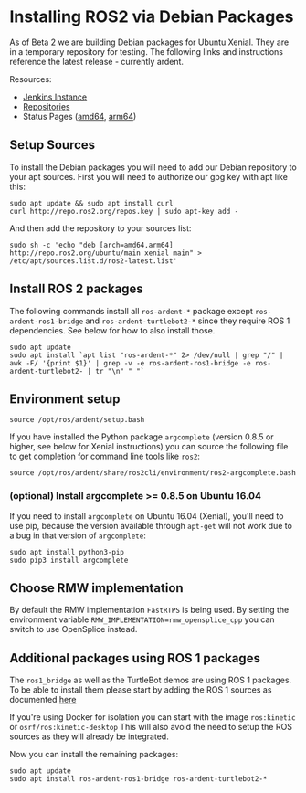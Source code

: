# Installing ROS2 via Debian Packages

As of Beta 2 we are building Debian packages for Ubuntu Xenial.
They are in a temporary repository for testing.
The following links and instructions reference the latest release - currently ardent.

Resources:
 - [Jenkins Instance](http://build.ros2.org/)
 - [Repositories](http://repo.ros2.org)
 - Status Pages ([amd64](http://repo.ros2.org/status_page/ros_ardent_default.html), [arm64](http://repo.ros2.org/status_page/ros_ardent_uxv8.html))

## Setup Sources

To install the Debian packages you will need to add our Debian repository to your apt sources.
First you will need to authorize our gpg key with apt like this:

```
sudo apt update && sudo apt install curl
curl http://repo.ros2.org/repos.key | sudo apt-key add -
```

And then add the repository to your sources list:

```
sudo sh -c 'echo "deb [arch=amd64,arm64] http://repo.ros2.org/ubuntu/main xenial main" > /etc/apt/sources.list.d/ros2-latest.list'
```

## Install ROS 2 packages

The following commands install all `ros-ardent-*` package except `ros-ardent-ros1-bridge` and `ros-ardent-turtlebot2-*` since they require ROS 1 dependencies.
See below for how to also install those.

```
sudo apt update
sudo apt install `apt list "ros-ardent-*" 2> /dev/null | grep "/" | awk -F/ '{print $1}' | grep -v -e ros-ardent-ros1-bridge -e ros-ardent-turtlebot2- | tr "\n" " "`
```

## Environment setup

```
source /opt/ros/ardent/setup.bash
```

If you have installed the Python package `argcomplete` (version 0.8.5 or higher, see below for Xenial instructions) you can source the following file to get completion for command line tools like `ros2`:

```
source /opt/ros/ardent/share/ros2cli/environment/ros2-argcomplete.bash
```

### (optional) Install argcomplete >= 0.8.5 on Ubuntu 16.04

If you need to install `argcomplete` on Ubuntu 16.04 (Xenial), you'll need to use pip, because the version available through `apt-get` will not work due to a bug in that version of `argcomplete`:

```
sudo apt install python3-pip
sudo pip3 install argcomplete
```

## Choose RMW implementation

By default the RMW implementation `FastRTPS` is being used.
By setting the environment variable `RMW_IMPLEMENTATION=rmw_opensplice_cpp` you can switch to use OpenSplice instead.

## Additional packages using ROS 1 packages

The `ros1_bridge` as well as the TurtleBot demos are using ROS 1 packages.
To be able to install them please start by adding the ROS 1 sources as documented [here](http://wiki.ros.org/Installation/Ubuntu?distro=kinetic)

If you're using Docker for isolation you can start with the image `ros:kinetic` or `osrf/ros:kinetic-desktop`
This will also avoid the need to setup the ROS sources as they will already be integrated.

Now you can install the remaining packages:

```
sudo apt update
sudo apt install ros-ardent-ros1-bridge ros-ardent-turtlebot2-*
```
